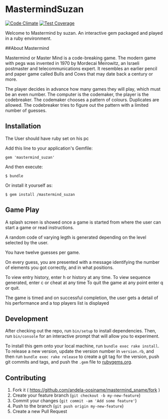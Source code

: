 # MastermindSuzan

[![Code Climate](https://codeclimate.com/github/andela-oesho/mastermind_suzan/badges/gpa.svg)](https://codeclimate.com/github/andela-oesho/mastermind_suzan)
[![Test Coverage](https://codeclimate.com/github/andela-oesho/mastermind_suzan/badges/coverage.svg)](https://codeclimate.com/github/andela-oesho/mastermind_suzan/coverage)

Welcome to Mastermind by suzan. An interactive gem packaged and played in a ruby environment.

##About Mastermind

Mastermind or Master Mind is a code-breaking game. The modern game with pegs was invented in 1970 by Mordecai Meirowitz, an Israeli postmaster and telecommunications expert. It resembles an earlier pencil and paper game called Bulls and Cows that may date back a century or more.

The player decides in advance how many games they will play, which must be an even number. The computer is the codemaker, the player is the codebreaker. The codemaker chooses a pattern of colours. Duplicates are allowed. The codebreaker tries to figure out the pattern with a limited number of guesses.

## Installation

The User should have ruby set on his pc

Add this line to your application's Gemfile:

```rub
gem 'mastermind_suzan'
```

And then execute:

    $ bundle

Or install it yourself as:

    $ gem install /mastermind_suzan

## Game Play

A splash screen is showed once a game is started from where the user can start a game or read instructions.

A random code of varying legth is generated depending on the level  selected by the user.

You have twelve guesses per game.

On every guess, you are presented with a message identifying the number of elements you got correctly, and in what positions.

To view entry history, enter h or history at any time.
To view sequence generated, enter c or cheat at any time
To quit the game at any point enter q or quit.

The game is timed and on successful completion, the user gets a detail of his performance and a top players list is displayed


## Development

After checking out the repo, run `bin/setup` to install dependencies. Then, run `bin/console` for an interactive prompt that will allow you to experiment.

To install this gem onto your local machine, run `bundle exec rake install`. To release a new version, update the version number in `version.rb`, and then run `bundle exec rake release` to create a git tag for the version, push git commits and tags, and push the `.gem` file to [rubygems.org](https://rubygems.org).

## Contributing

1. Fork it ( https://github.com/andela-oosiname/mastermind_sname/fork )
2. Create your feature branch (`git checkout -b my-new-feature`)
3. Commit your changes (`git commit -am 'Add some feature'`)
4. Push to the branch (`git push origin my-new-feature`)
5. Create a new Pull Request
